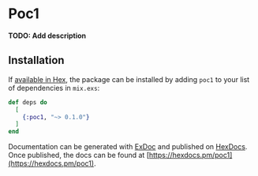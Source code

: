 # Poc1

**TODO: Add description**

## Installation

If [available in Hex](https://hex.pm/docs/publish), the package can be installed
by adding `poc1` to your list of dependencies in `mix.exs`:

```elixir
def deps do
  [
    {:poc1, "~> 0.1.0"}
  ]
end
```

Documentation can be generated with [ExDoc](https://github.com/elixir-lang/ex_doc)
and published on [HexDocs](https://hexdocs.pm). Once published, the docs can
be found at [https://hexdocs.pm/poc1](https://hexdocs.pm/poc1).

